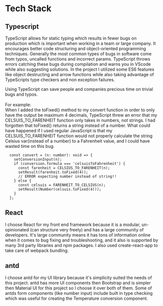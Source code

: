 # Tech Stack

## Typescript

TypeScript allows for static typing which results in fewer bugs on production which is important when working in a team or large company. It encourages better code structuring and object-oriented programming techniques. Generally the most common types of bugs in software come from typos, uncalled functions and incorrect params. TypeScript throws errors catching these bugs during compilation and warns you in VScode while also suggesting solutions. In the project I utilized some ES6 features like object destructing and arrow functions while also taking advantage of TypeScripts type checkers and non exception failures.&#x20;

Using TypeScript can save people and companies precious time on trivial bugs and typos.\
\
For example:\
When I added the toFixed() method to my convert function in order to only have the output be maximum 4 decimals, TypeScript threw an error that my CELSUIS_TO_FARENHEIT function only takes in numbers, not strings. I had forgotten that toFixed() returns a string instead of a number. What could have happened if I used regular JavaScript is that my CELSUIS_TO_FARENHEIT function would not properly calculate the string Celsius var(instead of a number) to a Fahrenheit value, and I could have wasted time on this bug.&#x20;

```
  const convert = (n: number): void => {
    setConversionInput(n);
    if (conversion.formula === 'celsuisToFahrenheit') {
      const farenheit = CELSIUS_TO_FARENHEIT(n);
      setResult(farenheit.toFixed(4));
      // ERROR expecting number instead of string!!
    } else {
      const celsuis = FARENHEIT_TO_CELSIUS(n);
      setResult(Number(celsuis.toFixed(4)));
    }
  };
```

## React

I choose React for my front end framework because it is a modular, un-opinionated (can structure very freely) and has a large community of developers. It's large community means it has tons of information online when it comes to bug fixing and troubleshooting, and it also is supported by many 3rd party libraries and npm packages. I also used create-react-app to take care of webpack bundling.

## antd

I choose antd for my UI library because it's simplicity suited the needs of this project. antd has more UI components then Bootstrap and is simpler then Material UI for this project so I choose it over both of them. Some of antds form components (like number input) include built in type checking which was useful for creating the Temperature conversion component.&#x20;
